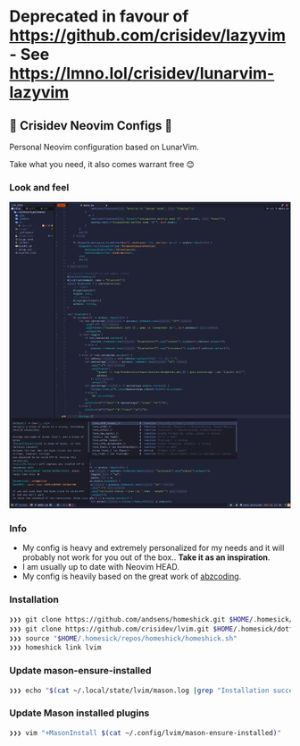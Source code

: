 # Deprecated in favour of https://github.com/crisidev/lazyvim - See https://lmno.lol/crisidev/lunarvim-lazyvim

## 🤟 Crisidev Neovim Configs 🤟

Personal Neovim configuration based on LunarVim.

Take what you need, it also comes warrant free 😊

### Look and feel

![Rust](rust.png)

### Info

* My config is heavy and extremely personalized for my needs and it will probably not work for
  you out of the box.. **Take it as an inspiration**.
* I am usually up to date with Neovim HEAD.
* My config is heavily based on the great work of [abzcoding](https://github.com/abzcoding/lvim).

### Installation

```sh
❯❯❯ git clone https://github.com/andsens/homeshick.git $HOME/.homesick/repos/homeshick
❯❯❯ git clone https://github.com/crisidev/lvim.git $HOME/.homesick/dotfiles
❯❯❯ source "$HOME/.homesick/repos/homeshick/homeshick.sh"
❯❯❯ homeshick link lvim
```

### Update mason-ensure-installed

```sh
❯❯❯ echo "$(cat ~/.local/state/lvim/mason.log |grep "Installation succee" |awk -F'for Package' '{print $2}' |sed 's/(name=//g'| sed 's/)//g' | sort -u |xargs)" > ~/.config/lvim/mason-ensure-installed
```

### Update Mason installed plugins

```sh
❯❯❯ vim "+MasonInstall $(cat ~/.config/lvim/mason-ensure-installed)"
```
